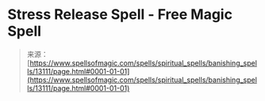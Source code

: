 <!--yml

category: 未分类

date: 2024-06-12 18:51:20

-->

# Stress Release Spell - Free Magic Spell

> 来源：[https://www.spellsofmagic.com/spells/spiritual_spells/banishing_spells/13111/page.html#0001-01-01](https://www.spellsofmagic.com/spells/spiritual_spells/banishing_spells/13111/page.html#0001-01-01)
